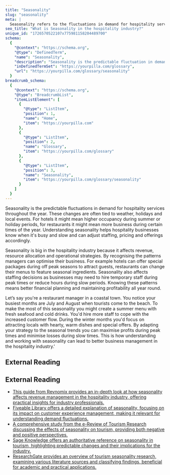 ```yaml
---
title: "Seasonality"
slug: "seasonality"
meta: |
  Seasonality refers to the fluctuations in demand for hospitality services throughout the year. Understanding seasonality helps optimise staffing, pricing, and inventory management.
seo_title: "What is Seasonality in the hospitality industry?"
unique_id: "1726570522107x775981158204489700"
schema:
  {
    "@context": "https://schema.org",
    "@type": "DefinedTerm",
    "name": "Seasonality",
    "description": "Seasonality is the predictable fluctuation in demand for hospitality services throughout the year, driven by factors such as weather, holidays, and local events. It guides adjustments in staffing, pricing, and operational strategies.",
    "inDefinedTermSet": "https://yourpilla.com/glossary",
    "url": "https://yourpilla.com/glossary/seasonality"
  }
breadcrumb_schema:
  {
    "@context": "https://schema.org",
    "@type": "BreadcrumbList",
    "itemListElement": [
      {
        "@type": "ListItem",
        "position": 1,
        "name": "Home",
        "item": "https://yourpilla.com"
      },
      {
        "@type": "ListItem",
        "position": 2,
        "name": "Glossary",
        "item": "https://yourpilla.com/glossary"
      },
      {
        "@type": "ListItem",
        "position": 3,
        "name": "Seasonality",
        "item": "https://yourpilla.com/glossary/seasonality"
      }
    ]
  }
---
```


Seasonality is the predictable fluctuations in demand for hospitality services throughout the year. These changes are often tied to weather, holidays and local events. For hotels it might mean higher occupancy during summer or holiday periods, for restaurants it might mean more business during certain times of the year. Understanding seasonality helps hospitality businesses know when it's busy and slow and can adjust staffing, pricing and offerings accordingly.

Seasonality is big in the hospitality industry because it affects revenue, resource allocation and operational strategies. By recognising the patterns managers can optimise their business. For example hotels can offer special packages during off peak seasons to attract guests, restaurants can change their menus to feature seasonal ingredients. Seasonality also affects staffing decisions as businesses may need to hire temporary staff during peak times or reduce hours during slow periods. Knowing these patterns means better financial planning and maintaining profitability all year round.

Let’s say you're a restaurant manager in a coastal town. You notice your busiest months are July and August when tourists come to the beach. To make the most of this seasonality you might create a summer menu with fresh seafood and cold drinks. You'd hire more staff to cope with the increased customer flow. During the winter months you'd focus on attracting locals with hearty, warm dishes and special offers. By adapting your strategy to the seasonal trends you can maximise profits during peak times and minimise losses during slow times. This is how understanding and working with seasonality can lead to better business management in the hospitality industry.'

## External Reading



## External Reading

*   [This guide from Revnomix provides an in-depth look at how seasonality affects revenue management in the hospitality industry, offering practical insights for industry professionals.](https://revnomix.com/top-guide-to-seasonality-revenue-management-in-hospitality/)
*   [Fiveable Library offers a detailed explanation of seasonality, focusing on its impact on customer experience management, making it relevant for understanding demand fluctuations.](https://library.fiveable.me/key-terms/customer-experience-management/seasonality)
*   [A comprehensive study from the e-Review of Tourism Research discussing the effects of seasonality on tourism, providing both negative and positive perspectives.](https://ertr.tamu.edu/files/2012/09/578_seasonality-in-tourism.pdf)
*   [Sage Knowledge offers an authoritative reference on seasonality in tourism, highlighting predictable changes and their implications for the industry.](https://sk.sagepub.com/reference/the-sage-international-encyclopedia-of-travel-and-tourism/i9942.xml)
*   [ResearchGate provides an overview of tourism seasonality research, examining various literature sources and classifying findings, beneficial for academic and practical applications.](https://www.researchgate.net/publication/336085306_TOURISM_SEASONALITY_-_AN_OVERVIEW)